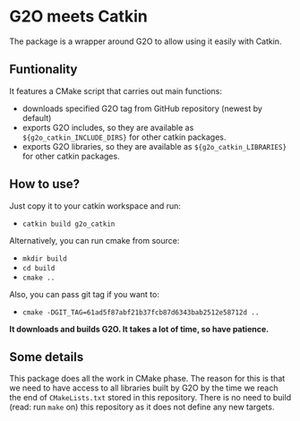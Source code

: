 # G2O meets Catkin #
The package is a wrapper around G2O to allow using it easily with Catkin.

## Funtionality ##
It features a CMake script that carries out main functions:
- downloads specified G2O tag from GitHub repository (newest by default)
- exports G2O includes, so they are available as `${g2o_catkin_INCLUDE_DIRS}` for
  other catkin packages.
- exports G2O libraries, so they are available as `${g2o_catkin_LIBRARIES}` for other
  catkin packages.

## How to use? ##
Just copy it to your catkin workspace and run:
- `catkin build g2o_catkin`

Alternatively, you can run cmake from source:
- `mkdir build`
- `cd build`
- `cmake ..`

Also, you can pass git tag if you want to:
- `cmake -DGIT_TAG=61ad5f87abf21b37fcb87d6343bab2512e58712d ..`

**It downloads and builds G2O. It takes a lot of time, so have patience.**

## Some details ##
This package does all the work in CMake phase. The reason for this is that we
need to have access to all libraries built by G2O by the time we reach the end
of `CMakeLists.txt` stored in this repository. There is no need to build (read:
run `make` on) this repository as it does not define any new targets.
